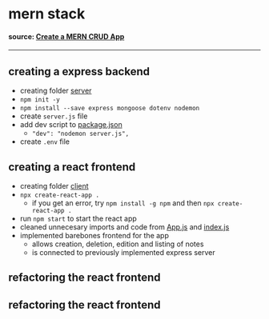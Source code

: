 # mern stack

#### source: [Create a MERN CRUD App](https://www.youtube.com/playlist?list=PL-LRDpVN2fZA-1igOQ6PDcqfBjS-vaC7w)

---

## creating a express backend

-   creating folder [server](./server/)
-   `npm init -y`
-   `npm install --save express mongoose dotenv nodemon`
-   create `server.js` file
-   add dev script to [package.json](./server/package.json)
    -   `"dev": "nodemon server.js",`
-   create `.env` file

## creating a react frontend

-   creating folder [client](./client/)
-   `npx create-react-app .`
    -   if you get an error, try `npm install -g npm` and then `npx create-react-app .`
-   run `npm start` to start the react app
-   cleaned unnecesary imports and code from [App.js](./client/src/App.js) and [index.js](./client/src/index.js)
-   implemented barebones frontend for the app
    -   allows creation, deletion, edition and listing of notes
    -   is connected to previously implemented express server

## refactoring the react frontend

## refactoring the react frontend
